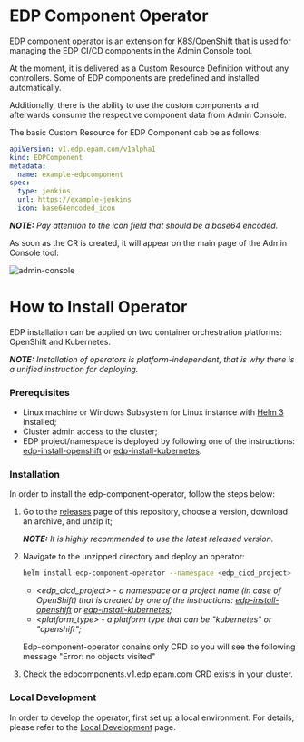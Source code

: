# EDP Component Operator

EDP component operator is an extension for K8S/OpenShift that is used for managing the EDP CI/CD components in the Admin Console tool.

At the moment, it is delivered as a Custom Resource Definition without any controllers.
Some of EDP components are predefined and installed automatically. 

Additionally, there is the ability to use the custom components and afterwards consume the respective component data from Admin Console. 

The basic Custom Resource for EDP Component cab be as follows:
```yaml
apiVersion: v1.edp.epam.com/v1alpha1
kind: EDPComponent
metadata:
  name: example-edpcomponent
spec:
  type: jenkins
  url: https://example-jenkins
  icon: base64encoded_icon
```

_**NOTE:** Pay attention to the icon field that should be a base64 encoded._

As soon as the CR is created, it will appear on the main page of the Admin Console tool:

![admin-console](readme-resource/admin_console_main_page.png "admin-console")

# How to Install Operator

EDP installation can be applied on two container orchestration platforms: OpenShift and Kubernetes.

_**NOTE:** Installation of operators is platform-independent, that is why there is a unified instruction for deploying._

### Prerequisites
* Linux machine or Windows Subsystem for Linux instance with [Helm 3](https://helm.sh/docs/intro/install/) installed;
* Cluster admin access to the cluster;
* EDP project/namespace is deployed by following one of the instructions: [edp-install-openshift](https://github.com/epmd-edp/edp-install/blob/release-2.3/documentation/openshift_install_edp.md#edp-project) or [edp-install-kubernetes](https://github.com/epmd-edp/edp-install/blob/release-2.3/documentation/kubernetes_install_edp.md#edp-namespace).

### Installation
In order to install the edp-component-operator, follow the steps below:

1. Go to the [releases](https://github.com/epmd-edp/edp-component-operator/releases) page of this repository, choose a version, download an archive, and unzip it;

    _**NOTE:** It is highly recommended to use the latest released version._
2. Navigate to the unzipped directory and deploy an operator:
    ```bash
    helm install edp-component-operator --namespace <edp_cicd_project> --set name=edp-component-operator --set namespace=<edp_cicd_project> --set platform=<platform_type> deploy-templates
    ```
    - _<edp_cicd_project> - a namespace or a project name (in case of OpenShift) that is created by one of the instructions: [edp-install-openshift](https://github.com/epmd-edp/edp-install/blob/release-2.3/documentation/openshift_install_edp.md#edp-project) or [edp-install-kubernetes](https://github.com/epmd-edp/edp-install/blob/release-2.3/documentation/kubernetes_install_edp.md#edp-namespace);_ 
    - _<platform_type> - a platform type that can be "kubernetes" or "openshift";_

    Edp-component-operator conains only CRD so you will see the following message "Error: no objects visited"
3. Check the edpcomponents.v1.edp.epam.com CRD exists in your cluster.

### Local Development
In order to develop the operator, first set up a local environment. For details, please refer to the [Local Development](documentation/local_development.md) page.